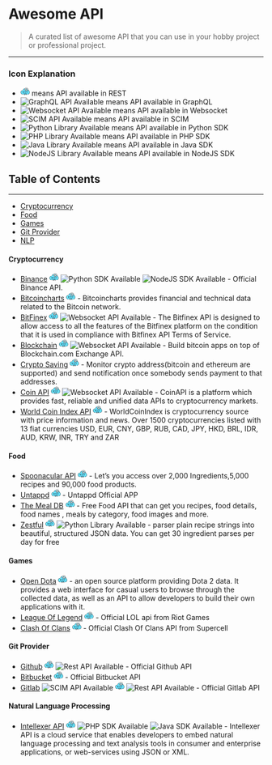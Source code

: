 # Awesome API

> A curated list of awesome API that you can use in your hobby project or professional project.

---

### Icon Explanation
 * <img width="18px" title="Rest API Available" src="https://raw.githubusercontent.com/anjar/awesome-api/master/assets/rest.svg"> means API available in REST 
* <img width="18px" title="GraphQL API Available" src="https://raw.githubusercontent.com/anjar/awesome-api/master/assets/gql.svg"> means API available in GraphQL 
* <img width="18px" title="Websocket API Available" src="https://raw.githubusercontent.com/anjar/awesome-api/master/assets/websocket.svg"> means API available in Websocket 
* <img width="18px" title="SCIM API Available" src="https://raw.githubusercontent.com/anjar/awesome-api/master/assets/scim.svg"> means API available in SCIM 
* <img width="18px" title="Python Library Available" src="https://raw.githubusercontent.com/anjar/awesome-api/master/assets/python.svg"> means API available in Python SDK 
* <img width="18px" title="PHP Library Available" src="https://raw.githubusercontent.com/anjar/awesome-api/master/assets/php.svg"> means API available in PHP SDK 
* <img width="18px" title="Java Library Available" src="https://raw.githubusercontent.com/anjar/awesome-api/master/assets/java.svg"> means API available in Java SDK 
* <img width="18px" title="NodeJS Library Available" src="https://raw.githubusercontent.com/anjar/awesome-api/master/assets/node.svg"> means API available in NodeJS SDK 

## Table of Contents
---
 * [Cryptocurrency](#cryptocurrency)
 * [Food](#food)
 * [Games](#game)
 * [Git Provider](#git-provider)
 * [NLP](#natural-language-processing)



#### Cryptocurrency
  * [Binance](https://binance-docs.github.io/apidocs/spot/en/) <img width="18px" title="Rest API Available" src="https://raw.githubusercontent.com/anjar/awesome-api/master/assets/rest.svg"> <img width="18px" title="Python SDK Available" src="https://raw.githubusercontent.com/anjar/awesome-api/master/assets/python.svg"> <img width="18px" title="NodeJS SDK Available" src="https://raw.githubusercontent.com/anjar/awesome-api/master/assets/node.svg"> - Official Binance API.
  * [Bitcoincharts](https://bitcoincharts.com/about/exchanges/) <img width="18px" title="Rest API Available" src="https://raw.githubusercontent.com/anjar/awesome-api/master/assets/rest.svg"> - Bitcoincharts provides financial and technical data related to the Bitcoin network.
  * [BitFinex](https://docs.bitfinex.com/docs/introduction/) <img width="18px" title="Rest API Available" src="https://raw.githubusercontent.com/anjar/awesome-api/master/assets/rest.svg">  <img width="18px" title="Websocket API Available" src="https://raw.githubusercontent.com/anjar/awesome-api/master/assets/websocket.svg"> - The Bitfinex API is designed to allow access to all the features of the Bitfinex platform on the condition that it is used in compliance with Bitfinex API Terms of Service.
  * [Blockchain](https://www.blockchain.com/api) <img width="18px" title="Rest API Available" src="https://raw.githubusercontent.com/anjar/awesome-api/master/assets/rest.svg"> <img width="18px" title="Websocket API Available" src="https://raw.githubusercontent.com/anjar/awesome-api/master/assets/websocket.svg"> - Build bitcoin apps on top of Blockchain.com Exchange API.
  * [Crypto Saving](https://api.crypto-savings.com/v1/)  <img width="18px" title="Rest API Available" src="https://raw.githubusercontent.com/anjar/awesome-api/master/assets/rest.svg"> - Monitor crypto address(bitcoin and ethereum are supported) and send notification once somebody sends payment to that addresses.
  * [Coin API](https://docs.coinapi.io/)  <img width="18px" title="Rest API Available" src="https://raw.githubusercontent.com/anjar/awesome-api/master/assets/rest.svg"> <img width="18px" title="Websocket API Available" src="https://raw.githubusercontent.com/anjar/awesome-api/master/assets/websocket.svg"> - CoinAPI is a platform which provides fast, reliable and unified data APIs to cryptocurrency markets.
  * [World Coin Index API](https://www.worldcoinindex.com/apiservice/)  <img width="18px" title="Rest API Available" src="https://raw.githubusercontent.com/anjar/awesome-api/master/assets/rest.svg"> - WorldCoinIndex is cryptocurrency source with price information and news. Over 1500 cryptocurrencies listed with 13 fiat currencies USD, EUR, CNY, GBP, RUB, CAD, JPY, HKD, BRL, IDR, AUD, KRW, INR, TRY and ZAR
#### Food
  * [Spoonacular API](https://spoonacular.com/food-api) <img width="18px" title="Rest API Available" src="https://raw.githubusercontent.com/anjar/awesome-api/master/assets/rest.svg"> - Let’s you access over 2,000 Ingredients,5,000 recipes and 90,000 food products.
  * [Untappd](https://untappd.com/api/docs#start) <img width="18px" title="Rest API Available" src="https://raw.githubusercontent.com/anjar/awesome-api/master/assets/rest.svg"> - Untappd Official APP
  * [The Meal DB](https://www.themealdb.com/api.php) <img width="18px" title="Rest API Available" src="https://raw.githubusercontent.com/anjar/awesome-api/master/assets/rest.svg"> - Free Food API that can get you recipes, food details, food names , meals by category, food images and more.
  * [Zestful](https://zestfuldata.com/) <img width="18px" title="Rest API Available" src="https://raw.githubusercontent.com/anjar/awesome-api/master/assets/rest.svg"> <img width="18px" title="Python Library Available" src="https://raw.githubusercontent.com/anjar/awesome-api/master/assets/python.svg"> - parser plain recipe strings into beautiful, structured JSON data. You can get 30 ingredient parses per day for free
#### Games
  * [Open Dota](https://www.opendota.com/)  <img width="18px" title="Rest API Available" src="https://raw.githubusercontent.com/anjar/awesome-api/master/assets/rest.svg?"> - an open source platform providing Dota 2 data. It provides a web interface for casual users to browse through the collected data, as well as an API to allow developers to build their own applications with it.
  * [League Of Legend](https://developer.riotgames.com/docs/lol) <img width="18px" title="Rest API Available" src="https://raw.githubusercontent.com/anjar/awesome-api/master/assets/rest.svg?"> - Official LOL api from Riot Games
  * [Clash Of Clans](https://developer.clashofclans.com/) <img width="18px" title="Rest API Available" src="https://raw.githubusercontent.com/anjar/awesome-api/master/assets/rest.svg?"> - Official Clash Of Clans API from Supercell


#### Git Provider
  * [Github](https://docs.github.com/en/graphql) <img width="18px" title="Rest API Available" src="https://raw.githubusercontent.com/anjar/awesome-api/master/assets/rest.svg?"> <img width="18px" title="Rest API Available" src="https://raw.githubusercontent.com/anjar/awesome-api/master/assets/gql.svg"> - Official Github API
  * [Bitbucket](https://developer.atlassian.com/bitbucket/api/2/reference/?utm_source=%2Fbitbucket%2Fapi%2F2%2Freference&utm_medium=302) <img width="18px" title="Rest API Available" src="https://raw.githubusercontent.com/anjar/awesome-api/master/assets/rest.svg?"> - Official Bitbucket API
  * [Gitlab](https://docs.gitlab.com/ee/api/) <img width="18px" title="SCIM API Available" src="https://raw.githubusercontent.com/anjar/awesome-api/master/assets/scim.svg"> <img width="18px" title="Rest API Available" src="https://raw.githubusercontent.com/anjar/awesome-api/master/assets/rest.svg?"> <img width="18px" title="Rest API Available" src="https://raw.githubusercontent.com/anjar/awesome-api/master/assets/gql.svg"> - Official Gitlab API


#### Natural Language Processing
  * [Intellexer API](https://www.opendota.com/)  <img width="18px" title="Rest API Available" src="https://raw.githubusercontent.com/anjar/awesome-api/master/assets/rest.svg?"> <img width="18px" title="PHP SDK Available" src="https://raw.githubusercontent.com/anjar/awesome-api/master/assets/php.svg?"> <img width="18px" title="Java SDK Available" src="https://raw.githubusercontent.com/anjar/awesome-api/master/assets/java.svg?"> - Intellexer API is a cloud service that enables developers to embed natural language processing and text analysis tools in consumer and enterprise applications, or web-services using JSON or XML.